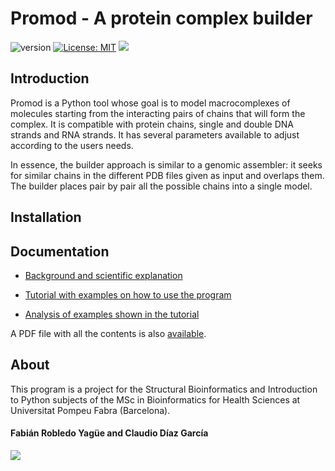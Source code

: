 # Promod - A protein complex builder

![version](https://img.shields.io/badge/version-1.0-blue) [![License: MIT](https://img.shields.io/badge/License-MIT-yellow.svg)](https://opensource.org/licenses/MIT) ![](https://img.shields.io/badge/platforms-linux%2C%20windows-brightgreen.svg)



## Introduction

Promod is a Python tool whose goal is to model macrocomplexes of  molecules starting from the interacting pairs of chains that will form  the complex. It is compatible with protein chains, single and double DNA strands and RNA strands. It has several parameters available to adjust  according to the users needs.

In essence, the builder approach is similar to a genomic assembler:  it seeks for similar chains in the different PDB files given as input  and overlaps them. The builder places pair by pair all the possible  chains into a single model.



## Installation



## Documentation

- [Background and scientific explanation](theory.md)

- [Tutorial with examples on how to use the program](tutorial.md)

- [Analysis of examples shown in the tutorial](analysis.md)

A PDF file with all the contents is also [available](manual.pdf).



## About

This program is a project for the Structural  Bioinformatics and Introduction to Python subjects of the MSc in  Bioinformatics for Health Sciences at Universitat Pompeu Fabra  (Barcelona).

#### Fabián Robledo Yagüe and Claudio Díaz García

![](https://www.upf.edu/documents/7283915/7376028/marca.png/906677bd-c708-255e-92a3-99524273d872?t=1484925837278)

